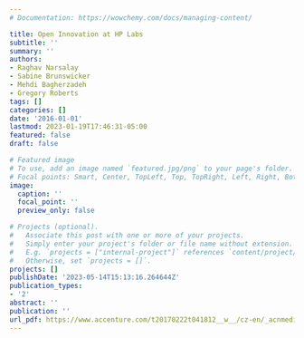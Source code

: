 ```yaml
---
# Documentation: https://wowchemy.com/docs/managing-content/

title: Open Innovation at HP Labs
subtitle: ''
summary: ''
authors:
- Raghav Narsalay
- Sabine Brunswicker
- Mehdi Bagherzadeh
- Gregory Roberts
tags: []
categories: []
date: '2016-01-01'
lastmod: 2023-01-19T17:46:31-05:00
featured: false
draft: false

# Featured image
# To use, add an image named `featured.jpg/png` to your page's folder.
# Focal points: Smart, Center, TopLeft, Top, TopRight, Left, Right, BottomLeft, Bottom, BottomRight.
image:
  caption: ''
  focal_point: ''
  preview_only: false

# Projects (optional).
#   Associate this post with one or more of your projects.
#   Simply enter your project's folder or file name without extension.
#   E.g. `projects = ["internal-project"]` references `content/project/deep-learning/index.md`.
#   Otherwise, set `projects = []`.
projects: []
publishDate: '2023-05-14T15:13:16.264644Z'
publication_types:
- '2'
abstract: ''
publication: ''
url_pdf: https://www.accenture.com/t20170222t041812__w__/cz-en/_acnmedia/pdf-43/accenture-open-innovation-at-hp-labs.pdf
---
```

